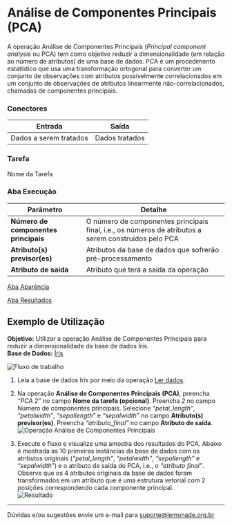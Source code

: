 # Análise de Componentes Principais (PCA)

A operação Análise de Componentes Principais (*Principal component analysis* ou PCA) tem como objetivo reduzir a dimensionalidade (em relação ao número de atributos) de uma base de dados. PCA é um procedimento estatístico que usa uma transformação ortogonal para converter um conjunto de observações com atributos possivelmente correlacionados em um conjunto de observações de atributos linearmente não-correlacionados, chamadas de componentes principais.

### Conectores
| Entrada | Saída |
| --- | --- |
| Dados a serem tratados | Dados tratados |

### Tarefa
Nome da Tarefa

### Aba Execução
| Parâmetro | Detalhe |
| --- | --- |
| **Número de componentes principais** | O número de componentes principais final, i.e., os números de atributos a serem construídos pelo PCA |
| **Atributo(s) previsor(es)** | Atributos da base de dados que sofrerão pré-processamento |
| **Atributo de saída** | Atributo que terá a saída da operação |

[Aba Aparência][1]

[Aba Resultados][2] 

## Exemplo de Utilização
**Objetivo:** Utilizar a operação Análise de Componentes Principais para reduzir a dimensionalidade da base de dados Íris.\
**Base de Dados:** [Íris][3]

![Fluxo de trabalho](/img/spark/pre-processamento-de-dados/reducao-de-dimensionalidade-analise-de-componentes-principais/image2.png)

1. Leia a base de dados Irís por meio da operação [Ler dados][4].

2. Na operação **Análise de Componentes Principais (PCA)**, preencha *“PCA 2”* no campo **Nome da tarefa (opcional)**. Preencha *2* no campo Número de componentes principais. Selecione *“petal_length”*, *“petalwidth”*, *“sepallength”* e *“sepalwidth”* no campo **Atributo(s) previsor(es)**. Preencha *“atributo_final”* no campo **Atributo de saída**.\
![Operação Análise de Componentes Principais](/img/spark/pre-processamento-de-dados/reducao-de-dimensionalidade-analise-de-componentes-principais/image3.png)

3. Execute o fluxo e visualize uma amostra dos resultados do PCA. Abaixo é mostrada as 10 primeiras instâncias da base de dados com os atributos originais (*“petal_length”*, “*petalwidth”*, *“sepallength”* e *“sepalwidth”*) e o atributo de saída do PCA, i.e., o *“atributo final”*. Observe que os 4 atributos originais da base de dados foram transformados em um atributo que é uma estrutura vetorial com 2 posições correspondendo cada componente principal.\
![Resultado](/img/spark/pre-processamento-de-dados/reducao-de-dimensionalidade-analise-de-componentes-principais/image1.png)

---
Dúvidas e/ou sugestões envie um e-mail para suporte@lemonade.org.br

[1]: /pt-br/spark/documentacao-geral/documentacao-geral.html#aba-aparencia
[2]: /pt-br/spark/documentacao-geral/documentacao-geral.html#aba-resultados
[3]: /pt-br/spark/base-de-dados/#iris
[4]: /pt-br/spark/entrada-e-saida/ler-dados.html